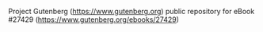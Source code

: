 Project Gutenberg (https://www.gutenberg.org) public repository for eBook #27429 (https://www.gutenberg.org/ebooks/27429)
